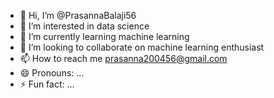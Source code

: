 - 👋 Hi, I’m @PrasannaBalaji56
- 👀 I’m interested in data science
- 🌱 I’m currently learning machine learning
- 💞️ I’m looking to collaborate on machine learning enthusiast
- 📫 How to reach me prasanna200456@gmail.com
- 😄 Pronouns: ...
- ⚡ Fun fact: ...

<!---
PrasannaBalaji56/PrasannaBalaji56 is a ✨ special ✨ repository because its `README.md` (this file) appears on your GitHub profile.
You can click the Preview link to take a look at your changes.
--->
